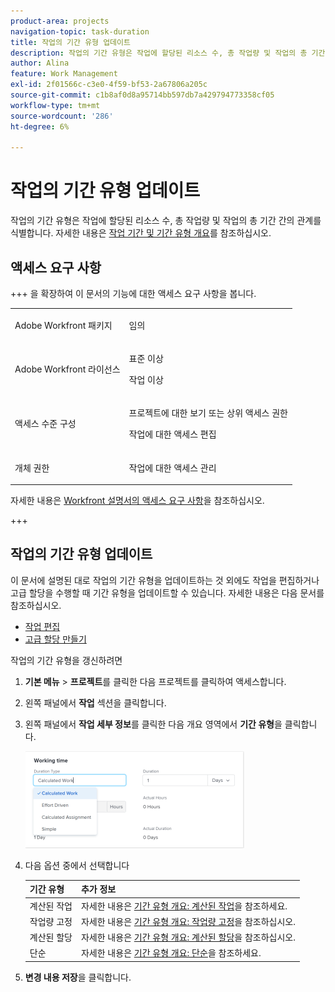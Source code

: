 ```yaml
---
product-area: projects
navigation-topic: task-duration
title: 작업의 기간 유형 업데이트
description: 작업의 기간 유형은 작업에 할당된 리소스 수, 총 작업량 및 작업의 총 기간 간의 관계를 식별합니다. 자세한 내용은 작업 기간 및 기간 유형 개요를 참조하십시오.
author: Alina
feature: Work Management
exl-id: 2f01566c-c3e0-4f59-bf53-2a67806a205c
source-git-commit: c1b8af0d8a95714bb597db7a429794773358cf05
workflow-type: tm+mt
source-wordcount: '286'
ht-degree: 6%

---
```


# 작업의 기간 유형 업데이트

작업의 기간 유형은 작업에 할당된 리소스 수, 총 작업량 및 작업의 총 기간 간의 관계를 식별합니다. 자세한 내용은 [작업 기간 및 기간 유형 개요](../../../manage-work/tasks/taskdurtn/task-duration-and-duration-type.md)를 참조하십시오.

## 액세스 요구 사항

+++ 을 확장하여 이 문서의 기능에 대한 액세스 요구 사항을 봅니다.

<table style="table-layout:auto"> 
 <col> 
 <col> 
 <tbody> 
  <tr> 
   <td role="rowheader">Adobe Workfront 패키지</td> 
   <td> <p>임의</p> </td> 
  </tr> 
  <tr> 
   <td role="rowheader">Adobe Workfront 라이선스</td> 
   <td><p>표준 이상</p> 
   <p>작업 이상</p> </td> 
  </tr> 
  <tr> 
   <td role="rowheader">액세스 수준 구성</td> 
   <td> <p>프로젝트에 대한 보기 또는 상위 액세스 권한</p> <p>작업에 대한 액세스 편집</p> </td> 
  </tr> 
  <tr> 
   <td role="rowheader">개체 권한</td> 
   <td> <p>작업에 대한 액세스 관리 </p></td> 
  </tr> 
 </tbody> 
</table>

자세한 내용은 [Workfront 설명서의 액세스 요구 사항](/help/quicksilver/administration-and-setup/add-users/access-levels-and-object-permissions/access-level-requirements-in-documentation.md)을 참조하십시오.

+++

<!--Old:

<table style="table-layout:auto"> 
 <col> 
 <col> 
 <tbody> 
  <tr> 
   <td role="rowheader">Adobe Workfront plan*</td> 
   <td> <p>Any </p> </td> 
  </tr> 
  <tr> 
   <td role="rowheader">Adobe Workfront license*</td> 
   <td> <p>Work or higher</p> </td> 
  </tr> 
  <tr> 
   <td role="rowheader">Access level configurations*</td> 
   <td> <p>View or higher access to Projects</p> <p>Edit access to Tasks</p> <p>Note: If you still don't have access, ask your Workfront administrator if they set additional restrictions in your access level. For information on how a Workfront administrator can modify your access level, see <a href="../../../administration-and-setup/add-users/configure-and-grant-access/create-modify-access-levels.md" class="MCXref xref">Create or modify custom access levels</a>.</p> </td> 
  </tr> 
  <tr> 
   <td role="rowheader">Object permissions</td> 
   <td> <p>Manage access to the task </p> <p>For information on requesting additional access, see <a href="../../../workfront-basics/grant-and-request-access-to-objects/request-access.md" class="MCXref xref">Request access to objects </a>.</p> </td> 
  </tr> 
 </tbody> 
</table>-->

## 작업의 기간 유형 업데이트

이 문서에 설명된 대로 작업의 기간 유형을 업데이트하는 것 외에도 작업을 편집하거나 고급 할당을 수행할 때 기간 유형을 업데이트할 수 있습니다. 자세한 내용은 다음 문서를 참조하십시오.

* [작업 편집](../../../manage-work/tasks/manage-tasks/edit-tasks.md)
* [고급 할당 만들기](../../../manage-work/tasks/assign-tasks/create-advanced-assignments.md)

작업의 기간 유형을 갱신하려면

1. **기본 메뉴** > **프로젝트**&#x200B;를 클릭한 다음 프로젝트를 클릭하여 액세스합니다.
1. 왼쪽 패널에서 **작업** 섹션을 클릭합니다.
1. 왼쪽 패널에서 **작업 세부 정보**&#x200B;를 클릭한 다음 개요 영역에서 **기간 유형**&#x200B;을 클릭합니다.

   ![](assets/duration-type-all-options-on-overview-350x155.png)

1. 다음 옵션 중에서 선택합니다

   | 기간 유형 | 추가 정보 |
   |---|---|
   | 계산된 작업 | 자세한 내용은 [기간 유형 개요: 계산된 작업](../../../manage-work/tasks/taskdurtn/calculated-work.md)을 참조하세요. |
   | 작업량 고정 | 자세한 내용은 [기간 유형 개요: 작업량 고정](../../../manage-work/tasks/taskdurtn/effort-driven.md)을 참조하십시오. |
   | 계산된 할당 | 자세한 내용은 [기간 유형 개요: 계산된 할당](../../../manage-work/tasks/taskdurtn/calculated-assignment.md)을 참조하십시오. |
   | 단순 | 자세한 내용은 [기간 유형 개요: 단순](../../../manage-work/tasks/taskdurtn/simple-duration-type.md)을 참조하세요. |

1. **변경 내용 저장**&#x200B;을 클릭합니다.
